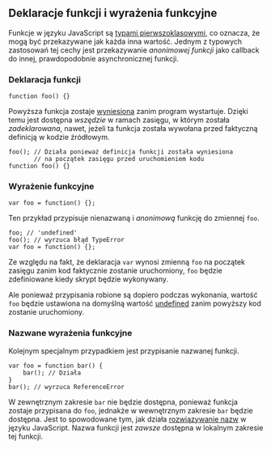 ## Deklaracje funkcji i wyrażenia funkcyjne

Funkcje w języku JavaScript są [typami pierwszoklasowymi][1], co oznacza, że mogą 
być przekazywane jak każda inna wartość. Jednym z typowych zastosowań tej cechy 
jest przekazywanie *anonimowej funkcji* jako callback do innej, prawdopodobnie 
asynchronicznej funkcji.

### Deklaracja funkcji

    function foo() {}

Powyższa funkcja zostaje [wyniesiona](#function.scopes) zanim program wystartuje. Dzięki temu 
jest dostępna *wszędzie* w ramach zasięgu, w którym została *zadeklarowana*,
nawet, jeżeli ta funkcja została wywołana przed faktyczną definicją w kodzie źródłowym.

    foo(); // Działa ponieważ definicja funkcji została wyniesiona 
           // na początek zasięgu przed uruchomieniem kodu
    function foo() {}

### Wyrażenie funkcyjne

    var foo = function() {};

Ten przykład przypisuje nienazwaną i *anonimową* funkcję do zmiennej `foo`.  

    foo; // 'undefined'
    foo(); // wyrzuca błąd TypeError
    var foo = function() {};

Ze względu na fakt, że deklaracja `var` wynosi zmienną `foo` na początek zasięgu 
zanim kod faktycznie zostanie uruchomiony, `foo` będzie zdefiniowane kiedy skrypt 
będzie wykonywany.

Ale ponieważ przypisania robione są dopiero podczas wykonania, wartość `foo` będzie 
ustawiona na domyślną wartość [undefined](#core.undefined) zanim powyższy kod 
zostanie uruchomiony.

### Nazwane wyrażenia funkcyjne

Kolejnym specjalnym przypadkiem jest przypisanie nazwanej funkcji. 

    var foo = function bar() {
        bar(); // Działa
    }
    bar(); // wyrzuca ReferenceError

W zewnętrznym zakresie `bar` nie będzie dostępna, ponieważ funkcja zostaje 
przypisana do `foo`, jednakże w wewnętrznym zakresie `bar` będzie dostępna.
Jest to spowodowane tym, jak działa [rozwiązywanie nazw](#function.scopes) 
w języku JavaScript. Nazwa funkcji jest *zawsze* dostępna w lokalnym 
zakresie tej funkcji.

[1]: http://pl.wikipedia.org/wiki/Typ_pierwszoklasowy
